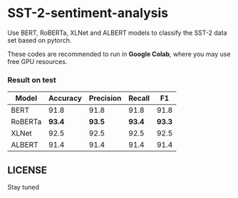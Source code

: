 # SST-2-sentiment-analysis

Use BERT, RoBERTa, XLNet and ALBERT models to classify the SST-2 data set based on pytorch.

These codes are recommended to  run in **Google Colab**, where  you may use free GPU resources.

### Result on test
 Model | Accuracy | Precision	| Recall | F1
 ----   | -----  |----- |----- |----- 
 BERT   | 91.8 |	91.8 |	91.8	| 91.8
RoBERTa	| **93.4**	| **93.5**	| **93.4**	| **93.3**
XLNet	| 92.5	| 92.5	| 92.5	| 92.5
ALBERT	| 91.4	| 91.4	| 91.4	| 91.4

## LICENSE
Stay tuned